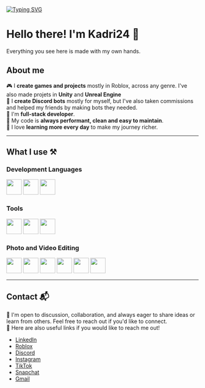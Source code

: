 [![Typing SVG](https://readme-typing-svg.herokuapp.com?font=Fira+Code&weight=800&pause=1000&width=435&lines=Hello+there.;I'm+kadri24;Roblox+Developer;Discord+Bot+Developer;Full-Stack+Developer)](https://git.io/typing-svg)

# Hello there! I'm Kadri24 👋
Everything you see here is made with my own hands.


## About me
🎮 I **create games and projects** mostly in Roblox, across any genre. I've also made projets in **Unity** and **Unreal Engine**<br>
🤖 I **create Discord bots** mostly for myself, but I've also taken commissions and helped my friends by making bots they needed.<br>
📒 I'm **full-stack developer**.<br>
🚀 My code is **always performant, clean and easy to maintain**.<br>
🙂 I love **learning more every day** to make my journey richer.
<hr>

## What I use ⚒

### Development Languages
<p dir="auto">
  <a href="https://www.w3schools.com/html/"><img src="https://upload.wikimedia.org/wikipedia/commons/thumb/6/61/HTML5_logo_and_wordmark.svg/1200px-HTML5_logo_and_wordmark.svg.png" height="40"></a>
  <a href="https://www.w3schools.com/css/"><img src="https://upload.wikimedia.org/wikipedia/commons/thumb/d/d5/CSS3_logo_and_wordmark.svg/1452px-CSS3_logo_and_wordmark.svg.png" height="40"></a>
  <a href="https://www.w3schools.com/js/"><img src="https://upload.wikimedia.org/wikipedia/commons/thumb/9/99/Unofficial_JavaScript_logo_2.svg/640px-Unofficial_JavaScript_logo_2.svg.png" height="40"></a>
</p>

### Tools
<p dir="auto">
  <a href="https://learn.microsoft.com/en-us/windows-server/virtualization/hyper-v/"><img src="https://upload.wikimedia.org/wikipedia/commons/5/58/Hyper-V_Logo.png" height="40"></a>
  <a href="https://www.vmware.com/"><img src="https://upload.wikimedia.org/wikipedia/commons/thumb/5/5a/Vmware_workstation_16_icon.svg/1200px-Vmware_workstation_16_icon.svg.png" height="40"></a>
  <a href="https://www.virtualbox.org/"><img src="https://upload.wikimedia.org/wikipedia/commons/thumb/f/ff/VirtualBox_2024_Logo.svg/1200px-VirtualBox_2024_Logo.svg.png" height="40"></a>
</p>

### Photo and Video Editing
<p dir="auto">
  <a href="https://www.adobe.com/products/photoshop.html"><img src="https://upload.wikimedia.org/wikipedia/commons/thumb/a/af/Adobe_Photoshop_CC_icon.svg/800px-Adobe_Photoshop_CC_icon.svg.png" height="40"></a>
  <a href="https://www.canva.com/"><img src="https://upload.wikimedia.org/wikipedia/en/thumb/b/bb/Canva_Logo.svg/2560px-Canva_Logo.svg.png" height="40"></a>
  <a href="https://www.adobe.com/products/premiere.html"><img src="https://upload.wikimedia.org/wikipedia/commons/thumb/4/40/Adobe_Premiere_Pro_CC_icon.svg/1200px-Adobe_Premiere_Pro_CC_icon.svg.png" height="40"></a>
  <a href="https://www.blackmagicdesign.com/products/davinciresolve"><img src="https://upload.wikimedia.org/wikipedia/commons/thumb/4/4d/DaVinci_Resolve_Studio.png/800px-DaVinci_Resolve_Studio.png" height="40"></a>
  <a href="https://www.capcut.com/"><img src="https://upload.wikimedia.org/wikipedia/id/3/36/CapCut_logo.png" height="40"></a>
  <a href="https://www.adobe.com/products/aftereffects.html"><img src="https://upload.wikimedia.org/wikipedia/commons/thumb/c/cb/Adobe_After_Effects_CC_icon.svg/1200px-Adobe_After_Effects_CC_icon.svg.png" height="40"></a>
</p>
<hr>

## Contact 📬
📌 I'm open to discussion, collaboration, and always eager to share ideas or learn from others. Feel free to reach out if you'd like to connect.<br>
🔗 Here are also useful links if you would like to reach me out!
* [LinkedIn](https://www.linkedin.com/in/kadri24/)
* [Roblox](https://www.roblox.com/users/97669834/)
* [Discord](https://discordapp.com/users/853343572170244128/)
* [Instagram](https://www.instagram.com/kadri._.24/)
* [TikTok](https://www.tiktok.com/@_kadri24_)
* [Snapchat](https://snapchat.com/add/kadri.24)
* [Gmail](kadrigjini@gmail.com)
